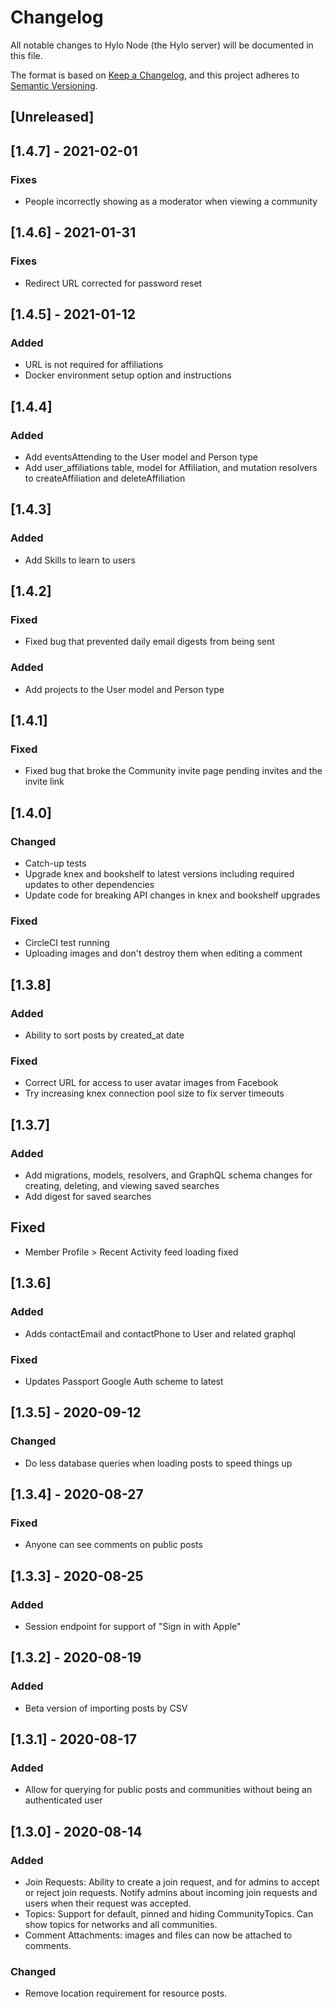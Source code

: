 # Changelog
All notable changes to Hylo Node (the Hylo server) will be documented in this file.

The format is based on [Keep a Changelog](https://keepachangelog.com/en/1.0.0/),
and this project adheres to [Semantic Versioning](https://semver.org/spec/v2.0.0.html).

## [Unreleased]

## [1.4.7] - 2021-02-01
### Fixes
- People incorrectly showing as a moderator when viewing a community

## [1.4.6] - 2021-01-31
### Fixes
- Redirect URL corrected for password reset

## [1.4.5] - 2021-01-12
### Added
- URL is not required for affiliations
- Docker environment setup option and instructions

## [1.4.4]
### Added
- Add eventsAttending to the User model and Person type
- Add user_affiliations table, model for Affiliation, and mutation resolvers to createAffiliation and deleteAffiliation

## [1.4.3]
### Added
- Add Skills to learn to users

## [1.4.2]
### Fixed
- Fixed bug that prevented daily email digests from being sent

### Added
- Add projects to the User model and Person type

## [1.4.1]
### Fixed
- Fixed bug that broke the Community invite page pending invites and the invite link

## [1.4.0]
### Changed
- Catch-up tests
- Upgrade knex and bookshelf to latest versions including required updates to other dependencies
- Update code for breaking API changes in knex and bookshelf upgrades

### Fixed
- CircleCI test running
- Uploading images and don't destroy them when editing a comment

## [1.3.8]
### Added
- Ability to sort posts by created_at date

### Fixed
- Correct URL for access to user avatar images from Facebook
- Try increasing knex connection pool size to fix server timeouts

## [1.3.7]
### Added
- Add migrations, models, resolvers, and GraphQL schema changes for creating, deleting, and viewing saved searches
- Add digest for saved searches

## Fixed
- Member Profile > Recent Activity feed loading fixed

## [1.3.6]
### Added
- Adds contactEmail and contactPhone to User and related graphql

### Fixed
- Updates Passport Google Auth scheme to latest

## [1.3.5] - 2020-09-12
### Changed
- Do less database queries when loading posts to speed things up

## [1.3.4] - 2020-08-27
### Fixed
- Anyone can see comments on public posts

## [1.3.3] - 2020-08-25
### Added
- Session endpoint for support of "Sign in with Apple"

## [1.3.2] - 2020-08-19
### Added
- Beta version of importing posts by CSV

## [1.3.1] - 2020-08-17
### Added
- Allow for querying for public posts and communities without being an authenticated user

## [1.3.0] - 2020-08-14
### Added
- Join Requests: Ability to create a join request, and for admins to accept or reject join requests. Notify admins about incoming join requests and users when their request was accepted.
- Topics: Support for default, pinned and hiding CommunityTopics. Can show topics for networks and all communities.
- Comment Attachments: images and files can now be attached to comments.

### Changed
- Remove location requirement for resource posts.